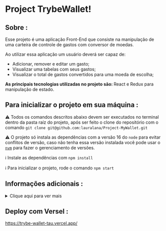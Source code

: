 # Project TrybeWallet!
## Sobre :
Esse projeto é uma aplicação Front-End que consiste na manipulação de uma carteira de controle de gastos com conversor de moedas.

Ao utilizar essa aplicação um usuário deverá ser capaz de:
- Adicionar, remover e editar um gasto;
- Visualizar uma tabelas com seus gastos;
- Visualizar o total de gastos convertidos para uma moeda de escolha;

<strong>As principais tecnologias utilizadas no projeto são: </strong> React e Redux para manipulação de estado.

## Para inicializar o projeto em sua máquina :
⚠️ Todos os comandos descritos abaixo devem ser executados no terminal dentro da pasta raíz do projeto, após ser feito o clone do repositório com o comando `git clone git@github.com:lauralana/Project-MyWallet.git`  <br>

⚠️ O projeto só instala as dependências com a versão 16 do `node` para evitar conflitos de versão, caso não tenha essa versão instalada você pode usar o [`nvm`](https://github.com/nvm-sh/nvm#installing-and-updating) para fazer o gerenciamento de versões.  <br>

  :information_source: Instale as dependências com `npm install`  <br>
  
  :information_source: Para inicializar o projeto, rode o comando `npm start`
  
## Informações adicionais : 
 <details><summary> Clique aqui para ver mais </summary>
  Para esse projeto foi utilizada a API, awesomeapi API de Cotações para realizar a busca de câmbio de moedas. <br>
 ENDPOINT:  <https://economia.awesomeapi.com.br/json/all>

  >O retorno desse endpoint será algo no formato:

  ```json
  {
    {
      "USD": {
        "code":"USD",
        "codein":"BRL",
        "name":"Dólar Americano/Real Brasileiro",
        "high":"5.6689",
        "low":"5.6071",
        "varBid":"-0.0166",
        "pctChange":"-0.29",
        "bid":"5.6173",
        "ask":"5.6183",
        "timestamp":"1601476370",
        "create_date":"2020-09-30 11:32:53"
        },
        ...
    }
  }
  ```

 >Se você quiser aprender mais informações sobre a API, veja a [documentação](https://docs.awesomeapi.com.br/api-de-moedas). <br><br>
 >OBS : esse projeto possui pequenas divergências em relação ao projeto original proposto pela Trybe.
  </details>
  
  ## Deploy com Versel : 
  <https://trybe-wallet-tau.vercel.app/>
